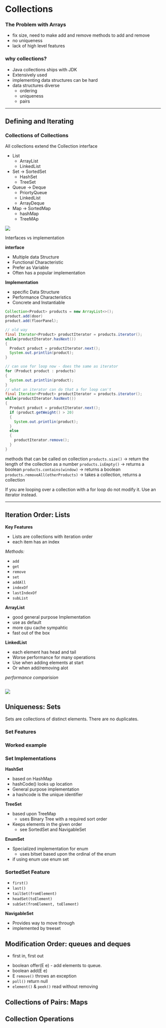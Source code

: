 # Collections

### The Problem with Arrays

* fix size, need to make add and remove methods to add and remove
* no uniqueness
* lack of high level features

### why collections? 

* Java collections ships with JDK 
* Extensively used 
* implementing data structures can be hard
* data structures diverse
  * ordering 
  * uniqueness
  * pairs
  
---

## Defining and Iterating 

### Collections of Collections

All collections extend the Collection interface
* List
  * ArrayList
  * LinkedList 
* Set -> SortedSet
  * HashSet
  * TreeSet
* Queue -> Deque 
  * PriortyQueue
  * LinkedList 
  * ArrayDeque
* Map -> SortedMap 
  * hashMap
  * TreeMAp

![](what-collection.png)

Interfaces vs implementation 

**interface** 
* Multiple data Structure
* Functional Characteristic
* Prefer as Variable 
* Often has a popular implementation 

**Implementation**
* specific Data Structure
* Performance Characteristics
* Concrete and Instantiable 

```java
Collection<Product> products = new ArrayList<>();   
product.add(door)
product.add(floorPanel);

// old way
final Iterator<Product> productIterator = products.iterator();
while(productIterator.hasNext()) 
{
  Product product = productIterator.next(); 
  System.out.printlin(product); 
}

// can use for loop now - does the same as iterator
for (Product product : products)
{
  System.out.printlin(product); 
}
// what an iterator can do that a for loop can't
final Iterator<Product> productIterator = products.iterator();
while(productIterator.hasNext()) 
{
  Product product = productIterator.next(); 
  if (product.getWeight() > 20) 
  {
    System.out.printlin(product); 
  }
  else
  {
    productIterator.remove();  
  }
}
```
methods that can be called on collection 
`products.size()` -> return the length of the collection as a number
`products.isEmpty()` -> returns a boolean
`products.contains(window)` -> returns a boolean
`products.removeAll(otherProducts)` -> takes a collection, returns a collection

If you are looping over a collection with a for loop do not modify it. Use an iterator instead.  


---
## Iteration Order: Lists

**Key Features**

* Lists are collections with iteration order
* each item has an index

*Methods:*
* `add`
* `get`
* `remove` 
* `set`
* `addAll`
* `indexOf`
* `lastIndexOf`
* `subList`

**ArrayList**
 * good general purpose Implementation 
 * use as default
 * more cpu cache sympahtic
 * fast out of the box
  
**LinkedList**  
* each element has head and tail 
* Worse performance for many operations
* Use when adding elements at start
* Or when add/removing alot

*performance comparision*

![](performance-comparison.png)
---
## Uniqueness: Sets

Sets are collections of distinct elements. There are no duplicates. 

### Set Features

### Worked example

### Set Implementations

**HashSet**

* based on HashMap
* hashCode() looks up location
* General purpose implementation
* a hashcode is the unique identifier

**TreeSet**
* based upon TreeMap
  * uses Binary Tree with a required sort order
* Keeps elements in the given order
  * see SortedSet and NavigableSet

**EnumSet**
* Specialized implementation for enum
  * uses bitset based upon the ordinal of the enum
* if using enum use enum set 
  
### SortedSet Feature
* `first()`
* `last()`
* `tailSet(fromElement)`
* `headSet(toElement)`
* `subSet(fromElement, toElement)`

**NavigableSet**
* Provides way to move through 
* implemented by treeset

## Modification Order: queues and deques 

* first in, first out 

- boolean offer(E e) - add elements to queue.
- boolean add(E e)
- E `remove()` throws an exception 
- `poll()` return null
 - `element()` & `peek()` read without removing 

## Collections of Pairs: Maps

## Collection Operations



